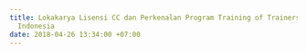```yaml
---
title: Lokakarya Lisensi CC dan Perkenalan Program Training of Trainers Creative Commons
  Indonesia
date: 2018-04-26 13:34:00 +07:00
---
```


